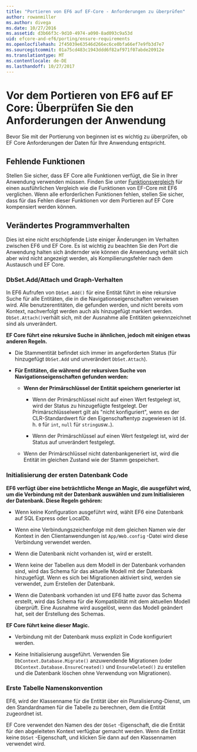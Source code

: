 ```yaml
---
title: "Portieren von EF6 auf EF-Core - Anforderungen zu überprüfen"
author: rowanmiller
ms.author: divega
ms.date: 10/27/2016
ms.assetid: d3b66f3c-9d10-4974-a090-8ad093c9a53d
uid: efcore-and-ef6/porting/ensure-requirements
ms.openlocfilehash: 2f45039e63546d266ec6ce0bfa66ef7e9fb3d7e7
ms.sourcegitcommit: 01a75cd483c1943ddd6f82af971f07abde20912e
ms.translationtype: MT
ms.contentlocale: de-DE
ms.lasthandoff: 10/27/2017
---
```

# <a name="before-porting-from-ef6-to-ef-core-validate-your-applications-requirements"></a>Vor dem Portieren von EF6 auf EF Core: Überprüfen Sie den Anforderungen der Anwendung

Bevor Sie mit der Portierung von beginnen ist es wichtig zu überprüfen, ob EF Core Anforderungen der Daten für Ihre Anwendung entspricht.

## <a name="missing-features"></a>Fehlende Funktionen

Stellen Sie sicher, dass EF Core alle Funktionen verfügt, die Sie in Ihrer Anwendung verwenden müssen. Finden Sie unter [Funktionsvergleich](../features.md) für einen ausführlichen Vergleich wie die Funktionen von EF-Core mit EF6 verglichen. Wenn alle erforderlichen Funktionen fehlen, stellen Sie sicher, dass für das Fehlen dieser Funktionen vor dem Portieren auf EF Core kompensiert werden können.

## <a name="behavior-changes"></a>Verändertes Programmverhalten

Dies ist eine nicht erschöpfende Liste einiger Änderungen im Verhalten zwischen EF6 und EF Core. Es ist wichtig zu beachten Sie den Port die Anwendung halten sich ändernder wie können die Anwendung verhält sich aber wird nicht angezeigt werden, als Kompilierungsfehler nach dem Austausch und EF Core.

### <a name="dbsetaddattach-and-graph-behavior"></a>DbSet.Add/Attach und Graph-Verhalten

In EF6 Aufrufen von `DbSet.Add()` für eine Entität führt in eine rekursive Suche für alle Entitäten, die in die Navigationseigenschaften verwiesen wird. Alle benutzerentitäten, die gefunden werden, und nicht bereits vom Kontext, nachverfolgt werden auch als hinzugefügt markiert werden. `DbSet.Attach()`verhält sich, mit der Ausnahme alle Entitäten gekennzeichnet sind als unverändert.

**EF Core führt eine rekursive Suche in ähnlichen, jedoch mit einigen etwas anderen Regeln.**

*  Die Stammentität befindet sich immer im angeforderten Status (für hinzugefügt `DbSet.Add` und unverändert `DbSet.Attach`).

*  **Für Entitäten, die während der rekursiven Suche von Navigationseigenschaften gefunden werden:**

    *  **Wenn der Primärschlüssel der Entität speichern generierter ist**

        * Wenn der Primärschlüssel nicht auf einen Wert festgelegt ist, wird der Status zu hinzugefügte festgelegt. Der Primärschlüsselwert gilt als "nicht konfiguriert", wenn es der CLR-Standardwert für den Eigenschaftentyp zugewiesen ist (d. h. `0` für `int`, `null` für `string`usw..).

        * Wenn der Primärschlüssel auf einen Wert festgelegt ist, wird der Status auf unverändert festgelegt.

    *  Wenn der Primärschlüssel nicht datenbankgeneriert ist, wird die Entität im gleichen Zustand wie der Stamm gespeichert.

### <a name="code-first-database-initialization"></a>Initialisierung der ersten Datenbank Code

**EF6 verfügt über eine beträchtliche Menge an Magic, die ausgeführt wird, um die Verbindung mit der Datenbank auswählen und zum Initialisieren der Datenbank. Diese Regeln gehören:**

* Wenn keine Konfiguration ausgeführt wird, wählt EF6 eine Datenbank auf SQL Express oder LocalDb.

* Wenn eine Verbindungszeichenfolge mit dem gleichen Namen wie der Kontext in den Clientanwendungen ist `App/Web.config` -Datei wird diese Verbindung verwendet werden.

* Wenn die Datenbank nicht vorhanden ist, wird er erstellt.

* Wenn keine der Tabellen aus dem Modell in der Datenbank vorhanden sind, wird das Schema für das aktuelle Modell mit der Datenbank hinzugefügt. Wenn es sich bei Migrationen aktiviert sind, werden sie verwendet, zum Erstellen der Datenbank.

* Wenn die Datenbank vorhanden ist und EF6 hatte zuvor das Schema erstellt, wird das Schema für die Kompatibilität mit dem aktuellen Modell überprüft. Eine Ausnahme wird ausgelöst, wenn das Modell geändert hat, seit der Erstellung des Schemas.

**EF Core führt keine dieser Magic.**

* Verbindung mit der Datenbank muss explizit in Code konfiguriert werden.

* Keine Initialisierung ausgeführt. Verwenden Sie `DbContext.Database.Migrate()` anzuwendende Migrationen (oder `DbContext.Database.EnsureCreated()` und `EnsureDeleted()` zu erstellen und die Datenbank löschen ohne Verwendung von Migrationen).

### <a name="code-first-table-naming-convention"></a>Erste Tabelle Namenskonvention

EF6, wird der Klassenname für die Entität über ein Pluralisierung-Dienst, um den Standardnamen für die Tabelle zu berechnen, dem die Entität zugeordnet ist.

EF Core verwendet den Namen des der `DbSet` -Eigenschaft, die die Entität für den abgeleiteten Kontext verfügbar gemacht werden. Wenn die Entität keine `DbSet` -Eigenschaft, und klicken Sie dann auf den Klassennamen verwendet wird.
